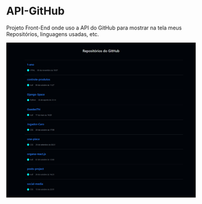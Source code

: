 # API-GitHub
Projeto Front-End onde uso a API do GitHub para mostrar na tela meus Repositórios, linguagens usadas, etc.

![Imagem](https://github.com/GuedesThi/API-GitHub/blob/main/screencapture-127-0-0-1-5500-index-html-2023-11-13-16_18_27.png)
